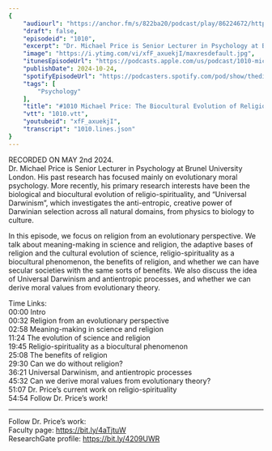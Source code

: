 ```yaml
---
{
	"audiourl": "https://anchor.fm/s/822ba20/podcast/play/86224672/https%3A%2F%2Fd3ctxlq1ktw2nl.cloudfront.net%2Fstaging%2F2024-4-2%2Ffb1bb2f9-f766-edb2-11b1-be48fe38353b.m4a",
	"draft": false,
	"episodeid": "1010",
	"excerpt": "Dr. Michael Price is Senior Lecturer in Psychology at Brunel University London. His past research has focused mainly on evolutionary moral psychology. More recently, his primary research interests have been the biological and biocultural evolution of religio-spirituality, and “Universal Darwinism”, which investigates the anti-entropic, creative power of Darwinian selection across all natural domains, from physics to biology to culture.",
	"image": "https://i.ytimg.com/vi/xfF_axuekjI/maxresdefault.jpg",
	"itunesEpisodeUrl": "https://podcasts.apple.com/us/podcast/1010-michael-price-the-biocultural-evolution-of/id1451347236?i=1000674340106&uo=4",
	"publishDate": 2024-10-24,
	"spotifyEpisodeUrl": "https://podcasters.spotify.com/pod/show/thedissenter/episodes/1010-Michael-Price-The-Biocultural-Evolution-of-Religion--and-Universal-Darwinism-e2j5sb0",
	"tags": [
		"Psychology"
	],
	"title": "#1010 Michael Price: The Biocultural Evolution of Religion, and Universal Darwinism",
	"vtt": "1010.vtt",
	"youtubeid": "xfF_axuekjI",
	"transcript": "1010.lines.json"
}
---
```

RECORDED ON MAY 2nd 2024.  
Dr. Michael Price is Senior Lecturer in Psychology at Brunel University London. His past research has focused mainly on evolutionary moral psychology. More recently, his primary research interests have been the biological and biocultural evolution of religio-spirituality, and “Universal Darwinism”, which investigates the anti-entropic, creative power of Darwinian selection across all natural domains, from physics to biology to culture.

In this episode, we focus on religion from an evolutionary perspective. We talk about meaning-making in science and religion, the adaptive bases of religion and the cultural evolution of science, religio-spirituality as a biocultural phenomenon, the benefits of religion, and whether we can have secular societies with the same sorts of benefits. We also discuss the idea of Universal Darwinism and antientropic processes, and whether we can derive moral values from evolutionary theory.

Time Links:  
<time>00:00</time> Intro  
<time>00:32</time> Religion from an evolutionary perspective  
<time>02:58</time> Meaning-making in science and religion  
<time>11:24</time> The evolution of science and religion  
<time>19:45</time> Religio-spirituality as a biocultural phenomenon  
<time>25:08</time> The benefits of religion  
<time>29:30</time> Can we do without religion?  
<time>36:21</time> Universal Darwinism, and antientropic processes  
<time>45:32</time> Can we derive moral values from evolutionary theory?  
<time>51:07</time> Dr. Price’s current work on religio-spirituality  
<time>54:54</time> Follow Dr. Price’s work!

---

Follow Dr. Price’s work:  
Faculty page: https://bit.ly/4aTjtuW  
ResearchGate profile: https://bit.ly/4209UWR
